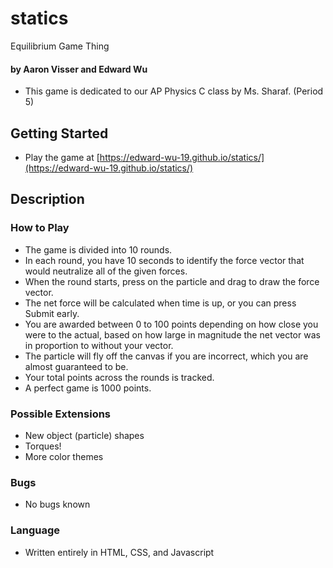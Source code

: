 # statics
Equilibrium Game Thing

#### by Aaron Visser and Edward Wu
- This game is dedicated to our AP Physics C class by Ms. Sharaf. (Period 5)


## Getting Started
- Play the game at [https://edward-wu-19.github.io/statics/](https://edward-wu-19.github.io/statics/)


## Description
### How to Play
- The game is divided into 10 rounds.
- In each round, you have 10 seconds to identify the force vector that would neutralize all of the given forces.
- When the round starts, press on the particle and drag to draw the force vector.
- The net force will be calculated when time is up, or you can press Submit early.
- You are awarded between 0 to 100 points depending on how close you were to the actual, based on how large in magnitude the net vector was in proportion to without your vector.
- The particle will fly off the canvas if you are incorrect, which you are almost guaranteed to be.
- Your total points across the rounds is tracked.
- A perfect game is 1000 points.

### Possible Extensions
- New object (particle) shapes
- Torques!
- More color themes

### Bugs
- No bugs known

### Language
- Written entirely in HTML, CSS, and Javascript